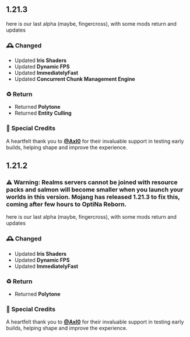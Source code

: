 ## 1.21.3
here is our last alpha (maybe, fingercross), with some mods return and updates

### 🕰️ Changed
- Updated **Iris Shaders**
- Updated **Dynamic FPS**
- Updated **ImmediatelyFast**
- Updated **Concurrent Chunk Management Engine**

### ♻️ Return
- Returned **Polytone**
- Returned **Entity Culling**

### 🌸 Special Credits
A heartfelt thank you to **[@AxI0](https://modrinth.com/user/Axl0)** for their invaluable support in testing early builds, helping shape and improve the experience.

## 1.21.2
### ⚠️ Warning: Realms servers cannot be joined with resource packs and salmon will become smaller when you launch your worlds in this version. Mojang has released 1.21.3 to fix this, coming after few hours to OptiNa Reborn.
here is our last alpha (maybe, fingercross), with some mods return and updates

### 🕰️ Changed
- Updated **Iris Shaders**
- Updated **Dynamic FPS**
- Updated **ImmediatelyFast**

### ♻️ Return
- Returned **Polytone**

### 🌸 Special Credits
A heartfelt thank you to **[@AxI0](https://modrinth.com/user/Axl0)** for their invaluable support in testing early builds, helping shape and improve the experience.

